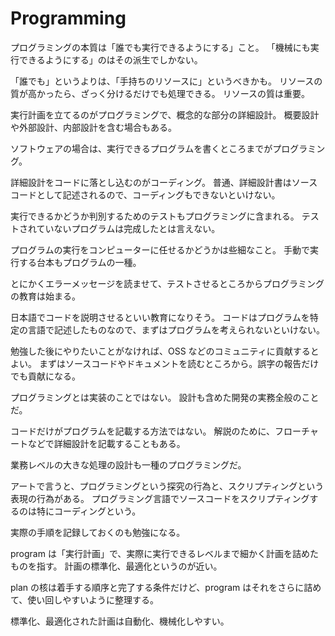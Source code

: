 # Programming

プログラミングの本質は「誰でも実行できるようにする」こと。
「機械にも実行できるようにする」のはその派生でしかない。

「誰でも」というよりは、「手持ちのリソースに」というべきかも。
リソースの質が高かったら、ざっく分けるだけでも処理できる。
リソースの質は重要。

実行計画を立てるのがプログラミングで、概念的な部分の詳細設計。
概要設計や外部設計、内部設計を含む場合もある。

ソフトウェアの場合は、実行できるプログラムを書くところまでがプログラミング。

詳細設計をコードに落とし込むのがコーディング。
普通、詳細設計書はソースコードとして記述されるので、コーディングもできないといけない。

実行できるかどうか判別するためのテストもプログラミングに含まれる。
テストされていないプログラムは完成したとは言えない。

プログラムの実行をコンピューターに任せるかどうかは些細なこと。
手動で実行する台本もプログラムの一種。

とにかくエラーメッセージを読ませて、テストさせるところからプログラミングの教育は始まる。

日本語でコードを説明させるといい教育になりそう。
コードはプログラムを特定の言語で記述したものなので、まずはプログラムを考えられないといけない。

勉強した後にやりたいことがなければ、OSS などのコミュニティに貢献するとよい。
まずはソースコードやドキュメントを読むところから。誤字の報告だけでも貢献になる。

プログラミングとは実装のことではない。
設計も含めた開発の実務全般のことだ。

コードだけがプログラムを記載する方法ではない。
解説のために、フローチャートなどで詳細設計を記載することもある。

業務レベルの大きな処理の設計も一種のプログラミングだ。

アートで言うと、プログラミングという探究の行為と、スクリプティングという表現の行為がある。
プログラミング言語でソースコードをスクリプティングするのは特にコーディングという。

実際の手順を記録しておくのも勉強になる。

program は「実行計画」で、実際に実行できるレベルまで細かく計画を詰めたものを指す。
計画の標準化、最適化というのが近い。

plan の核は着手する順序と完了する条件だけど、program はそれをさらに詰めて、使い回しやすいように整理する。

標準化、最適化された計画は自動化、機械化しやすい。
